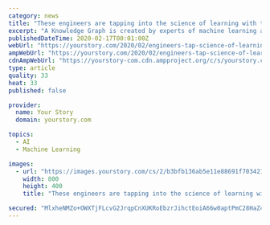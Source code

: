 ```yaml
---
category: news
title: "These engineers are tapping into the science of learning with their edtech startup, Edwisely"
excerpt: "A Knowledge Graph is created by experts of machine learning algorithms. It provides a common interface for data and enables the creation of smart multilateral relations throughout databases."
publishedDateTime: 2020-02-17T00:01:00Z
webUrl: "https://yourstory.com/2020/02/engineers-tap-science-of-learning-edtech-startup-edwisely"
ampWebUrl: "https://yourstory.com/2020/02/engineers-tap-science-of-learning-edtech-startup-edwisely/amp"
cdnAmpWebUrl: "https://yourstory-com.cdn.ampproject.org/c/s/yourstory.com/2020/02/engineers-tap-science-of-learning-edtech-startup-edwisely/amp"
type: article
quality: 33
heat: 33
published: false

provider:
  name: Your Story
  domain: yourstory.com

topics:
  - AI
  - Machine Learning

images:
  - url: "https://images.yourstory.com/cs/2/b3bfb136ab5e11e88691f70342131e20/Image7yw1-1581845064064.jpg?fm=png&auto=format"
    width: 800
    height: 400
    title: "These engineers are tapping into the science of learning with their edtech startup, Edwisely"

secured: "MlxheNMZo+OWXTjFLcvG2JrqpCnXUKRoEbzrJihctEoiA66w0aptPmC28HaZ4nFRTfKzBt8r+Oi18zghQHQJGFTfW5k1c4Bf1S5hAWuACGWGTNxSG+Qd33nSyNJ4Iwb11P0MhoFjt+6iFpYrtvnHVxwlUmK/QYrCme/CzPBpqhJOL0TN/Q2vua0eLtIZGKyq4XmwZSdy1pTnN6lQXPhMx3FV70PDRgUlHg9fEC9ZHNwPQ3tNYrJsdztUPht9RawYZw8/je0oMGGp5tRsDPR/dF39UJa5MDH1F1Ws0CAqFxDN0Av4oDVUhy0yvYnPW0Ap;gR7jOkMkllyKLCunTtFq1g=="
---
```


